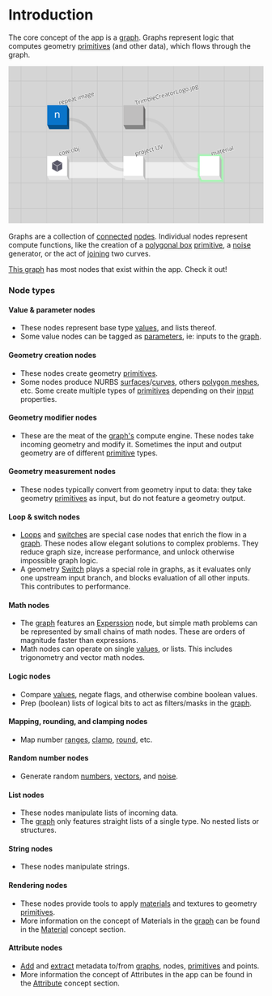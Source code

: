 # Introduction

The core concept of the app is a [graph](/concepts/GeneralConcepts/graph.md). Graphs represent logic that computes geometry [primitives](/concepts/GeneralConcepts/primitive.md) (and other data), which flows through the graph.

<p align="center">
  <img width="600" src="concepts\GeneralConcepts\images\CreatorCow.png"/>
</p>

Graphs are a collection of [connected](/concepts/GeneralConcepts/connection.md) [nodes](/concepts/GeneralConcepts/node.md). Individual nodes represent compute functions, like the creation of a [polygonal box](/nodes/PolyBox/documentation.md) [primitive](/concepts/GeneralConcepts/primitive.md), a [noise](/nodes/SimplexNoise/documentation.md) generator, or the act of [joining](/nodes/JoinCurves/documentation.md) two curves.

 <a href="https://creator.trimble.com/graph?assetURI=whp:1b4e8dd2-0de7-431a-b60e-a8c5a9412250&version=latest" target="_blank">This graph</a> has most nodes that exist within the app.  Check it out!


### Node types

#### Value & parameter nodes

* These nodes represent base type [values](/concepts/GeneralConcepts/inputOutput.md), and lists thereof.
* Some value nodes can be tagged as [parameters](/concepts/GeneralConcepts/parameter.md), ie: inputs to the [graph](/concepts/GeneralConcepts/graph.md).


#### Geometry creation nodes

* These nodes create geometry [primitives](/concepts/GeneralConcepts/primitive.md).
* Some nodes produce NURBS [surfaces](/concepts/GeneralConcepts/nurbsSurface.md)/[curves](/concepts/GeneralConcepts/nurbsCurve.md), others [polygon meshes](/concepts/GeneralConcepts/polyMesh.md), etc. Some create multiple types of [primitives](/concepts/GeneralConcepts/primitive.md) depending on their [input](/concepts/GeneralConcepts/inputOutput.md) properties.


#### Geometry modifier nodes

* These are the meat of the [graph's](/concepts/GeneralConcepts/graph.md) compute engine. These nodes take incoming geometry and modify it. Sometimes the input and output geometry are of different [primitive](/concepts/GeneralConcepts/primitive.md) types.


#### Geometry measurement nodes

* These nodes typically convert from geometry input to data: they take geometry [primitives](/concepts/GeneralConcepts/primitive.md) as input, but do not feature a geometry output.


#### Loop & switch nodes

* [Loops](/nodes/Loop/documentation.md) and [switches](/nodes/Switch/documentation.md) are special case nodes that enrich the flow in a [graph](/concepts/GeneralConcepts/graph.md). These nodes allow elegant solutions to complex problems. They reduce graph size, increase performance, and unlock otherwise impossible graph logic.
* A geometry [Switch](/nodes/Switch/documentation.md) plays a special role in graphs, as it evaluates only one upstream input branch, and blocks evaluation of all other inputs. This contributes to performance.


#### Math nodes

* The [graph](/concepts/GeneralConcepts/graph.md) features an [Experssion](/nodes/ExperssionParser/documentation.md) node, but simple math problems can be represented by small chains of math nodes. These are orders of magnitude faster than expressions.
* Math nodes can operate on single [values](/concepts/GeneralConcepts/inputOutput.md), or lists. This includes trigonometry and vector math nodes.


#### Logic nodes

* Compare [values](/concepts/GeneralConcepts/inputOutput.md), negate flags, and otherwise combine boolean values.
* Prep (boolean) lists of logical bits to act as filters/masks in the [graph](/concepts/GeneralConcepts/graph.md).

#### Mapping, rounding, and clamping nodes

* Map number [ranges](/nodes/Range/documentation.md), [clamp](/nodes/Clamp/documentation.md), [round](/nodes/Round/documentation.md), etc.


#### Random number nodes

* Generate random [numbers](/nodes/RandomFloat/documentation.md), [vectors](/nodes/RandomVectorV2/documentation.md), and [noise](/nodes/SimplexNoise/documentation.md).


#### List nodes

* These nodes manipulate lists of incoming data.
* The [graph](/concepts/GeneralConcepts/graph.md) only features straight lists of a single type. No nested lists or structures.


#### String nodes

* These nodes manipulate strings.


#### Rendering nodes

* These nodes provide tools to apply [materials](/nodes/SetMaterial/documentation.md) and textures to geometry [primitives](/concepts/GeneralConcepts/primitive.md).
* More information on the concept of Materials in the [graph](/concepts/GeneralConcepts/graph.md) can be found in the [Material](concepts/GeneralConcepts/material.md) concept section.

#### Attribute nodes

* [Add](/nodes/AddAttribute/documentation.md) and [extract](/nodes/GetAttribute/documentation.md) metadata to/from [graphs](/concepts/GeneralConcepts/graph.md), nodes, [primitives](/concepts/GeneralConcepts/graph.md) and points.
* More information the concept of Attributes in the app can be found in the [Attribute](concepts/GeneralConcepts/attribute.md) concept section.